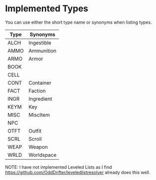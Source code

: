 # Implemented Types

You can use either the short type name or synonyms when listing types.

| Type | Synonyms       |
| ---- | -------------- |
| ALCH | Ingestible     |
| AMMO | Ammunition     |
| ARMO | Armor          |
| BOOK |
| CELL |
| CONT | Container      |
| FACT | Faction        |
| INGR | Ingredient     |
| KEYM | Key            |
| MISC | MiscItem       |
| NPC  |
| OTFT | Outfit         |
| SCRL | Scroll         |
| WEAP | Weapon         |
| WRLD | Worldspace     |

NOTE: I have not implemented Leveled Lists as I find https://github.com/OddDrifter/leveledlistresolver already does this well.